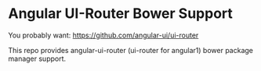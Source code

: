 # Angular UI-Router Bower Support

You probably want: https://github.com/angular-ui/ui-router

This repo provides angular-ui-router (ui-router for angular1) bower package manager support.  

